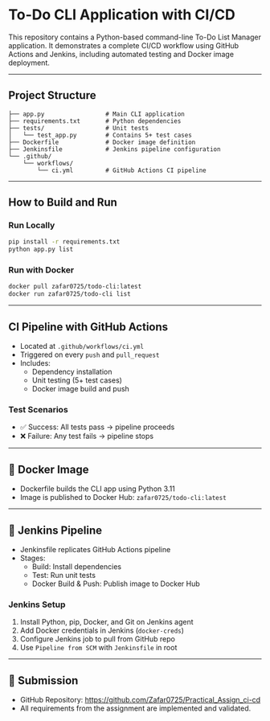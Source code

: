 
# To-Do CLI Application with CI/CD

This repository contains a Python-based command-line To-Do List Manager application. It demonstrates a complete CI/CD workflow using GitHub Actions and Jenkins, including automated testing and Docker image deployment.

---

## Project Structure
```
├── app.py                 # Main CLI application
├── requirements.txt       # Python dependencies
├── tests/                 # Unit tests
│   └── test_app.py        # Contains 5+ test cases
├── Dockerfile             # Docker image definition
├── Jenkinsfile            # Jenkins pipeline configuration
└── .github/
    └── workflows/
        └── ci.yml         # GitHub Actions CI pipeline
```

---

## How to Build and Run
### Run Locally
```bash
pip install -r requirements.txt
python app.py list
```

### Run with Docker
```bash
docker pull zafar0725/todo-cli:latest
docker run zafar0725/todo-cli list
```

---

## CI Pipeline with GitHub Actions
- Located at `.github/workflows/ci.yml`
- Triggered on every `push` and `pull_request`
- Includes:
  - Dependency installation
  - Unit testing (5+ test cases)
  - Docker image build and push

### Test Scenarios
- ✅ Success: All tests pass → pipeline proceeds
- ❌ Failure: Any test fails → pipeline stops

---

## 🐳 Docker Image
- Dockerfile builds the CLI app using Python 3.11 
- Image is published to Docker Hub: `zafar0725/todo-cli:latest`

---

## 🔧 Jenkins Pipeline
- Jenkinsfile replicates GitHub Actions pipeline
- Stages:
  - Build: Install dependencies
  - Test: Run unit tests
  - Docker Build & Push: Publish image to Docker Hub

### Jenkins Setup
1. Install Python, pip, Docker, and Git on Jenkins agent
2. Add Docker credentials in Jenkins (`docker-creds`)
3. Configure Jenkins job to pull from GitHub repo
4. Use `Pipeline from SCM` with `Jenkinsfile` in root

---

## 📌 Submission
- GitHub Repository: https://github.com/Zafar0725/Practical_Assign_ci-cd
- All requirements from the assignment are implemented and validated.
